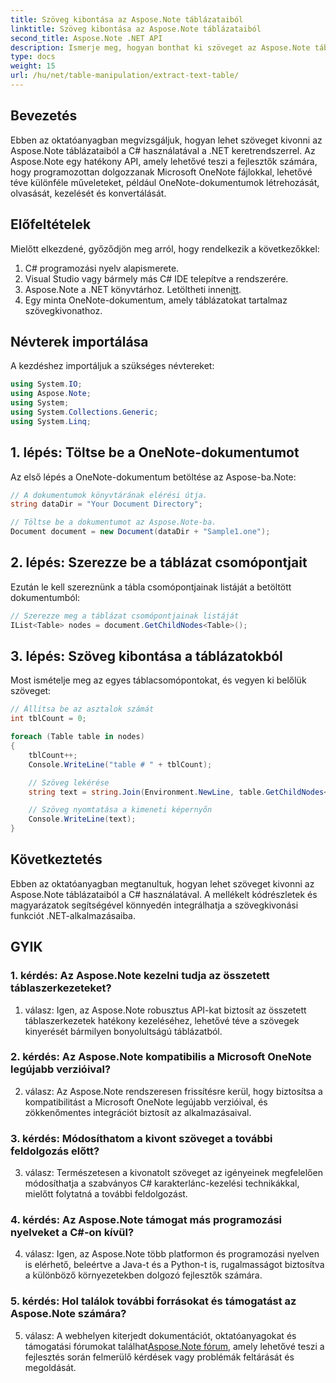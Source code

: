 ```yaml
---
title: Szöveg kibontása az Aspose.Note táblázataiból
linktitle: Szöveg kibontása az Aspose.Note táblázataiból
second_title: Aspose.Note .NET API
description: Ismerje meg, hogyan bonthat ki szöveget az Aspose.Note táblázataiból a C# használatával a .NET keretrendszerrel. Lépésről lépésre bemutató oktatóprogram kódrészletekkel és magyarázatokkal.
type: docs
weight: 15
url: /hu/net/table-manipulation/extract-text-table/
---
```

## Bevezetés

Ebben az oktatóanyagban megvizsgáljuk, hogyan lehet szöveget kivonni az Aspose.Note táblázataiból a C# használatával a .NET keretrendszerrel. Az Aspose.Note egy hatékony API, amely lehetővé teszi a fejlesztők számára, hogy programozottan dolgozzanak Microsoft OneNote fájlokkal, lehetővé téve különféle műveleteket, például OneNote-dokumentumok létrehozását, olvasását, kezelését és konvertálását.

## Előfeltételek

Mielőtt elkezdené, győződjön meg arról, hogy rendelkezik a következőkkel:

1. C# programozási nyelv alapismerete.
2. Visual Studio vagy bármely más C# IDE telepítve a rendszerére.
3.  Aspose.Note a .NET könyvtárhoz. Letöltheti innen[itt](https://releases.aspose.com/note/net/).
4. Egy minta OneNote-dokumentum, amely táblázatokat tartalmaz szövegkivonathoz.

## Névterek importálása

A kezdéshez importáljuk a szükséges névtereket:

```csharp
using System.IO;
using Aspose.Note;
using System;
using System.Collections.Generic;
using System.Linq;
```

## 1. lépés: Töltse be a OneNote-dokumentumot

Az első lépés a OneNote-dokumentum betöltése az Aspose-ba.Note:

```csharp
// A dokumentumok könyvtárának elérési útja.
string dataDir = "Your Document Directory";

// Töltse be a dokumentumot az Aspose.Note-ba.
Document document = new Document(dataDir + "Sample1.one");
```

## 2. lépés: Szerezze be a táblázat csomópontjait

Ezután le kell szereznünk a tábla csomópontjainak listáját a betöltött dokumentumból:

```csharp
// Szerezze meg a táblázat csomópontjainak listáját
IList<Table> nodes = document.GetChildNodes<Table>();
```

## 3. lépés: Szöveg kibontása a táblázatokból

Most ismételje meg az egyes táblacsomópontokat, és vegyen ki belőlük szöveget:

```csharp
// Állítsa be az asztalok számát
int tblCount = 0;

foreach (Table table in nodes)
{
    tblCount++;
    Console.WriteLine("table # " + tblCount);

    // Szöveg lekérése
    string text = string.Join(Environment.NewLine, table.GetChildNodes<RichText>().Select(e => e.Text)) + Environment.NewLine;

    // Szöveg nyomtatása a kimeneti képernyőn
    Console.WriteLine(text);
}
```

## Következtetés

Ebben az oktatóanyagban megtanultuk, hogyan lehet szöveget kivonni az Aspose.Note táblázataiból a C# használatával. A mellékelt kódrészletek és magyarázatok segítségével könnyedén integrálhatja a szövegkivonási funkciót .NET-alkalmazásaiba.

## GYIK

### 1. kérdés: Az Aspose.Note kezelni tudja az összetett táblaszerkezeteket?

1. válasz: Igen, az Aspose.Note robusztus API-kat biztosít az összetett táblaszerkezetek hatékony kezeléséhez, lehetővé téve a szövegek kinyerését bármilyen bonyolultságú táblázatból.

### 2. kérdés: Az Aspose.Note kompatibilis a Microsoft OneNote legújabb verzióival?

2. válasz: Az Aspose.Note rendszeresen frissítésre kerül, hogy biztosítsa a kompatibilitást a Microsoft OneNote legújabb verzióival, és zökkenőmentes integrációt biztosít az alkalmazásaival.

### 3. kérdés: Módosíthatom a kivont szöveget a további feldolgozás előtt?

3. válasz: Természetesen a kivonatolt szöveget az igényeinek megfelelően módosíthatja a szabványos C# karakterlánc-kezelési technikákkal, mielőtt folytatná a további feldolgozást.

### 4. kérdés: Az Aspose.Note támogat más programozási nyelveket a C#-on kívül?

4. válasz: Igen, az Aspose.Note több platformon és programozási nyelven is elérhető, beleértve a Java-t és a Python-t is, rugalmasságot biztosítva a különböző környezetekben dolgozó fejlesztők számára.

### 5. kérdés: Hol találok további forrásokat és támogatást az Aspose.Note számára?

 5. válasz: A webhelyen kiterjedt dokumentációt, oktatóanyagokat és támogatási fórumokat találhat[Aspose.Note fórum](https://forum.aspose.com/c/note/28), amely lehetővé teszi a fejlesztés során felmerülő kérdések vagy problémák feltárását és megoldását.
